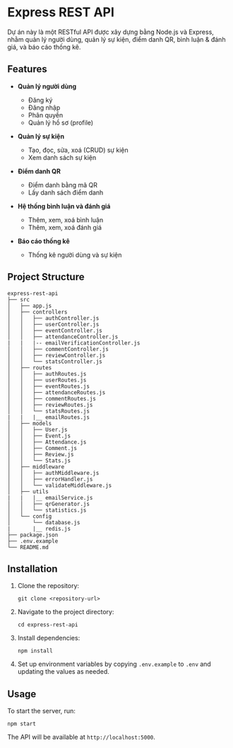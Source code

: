 # Express REST API

Dự án này là một RESTful API được xây dựng bằng Node.js và Express, nhằm quản lý người dùng, quản lý sự kiện, điểm danh QR, bình luận & đánh giá, và báo cáo thống kê.

## Features

- **Quản lý người dùng**
  - Đăng ký
  - Đăng nhập
  - Phân quyền
  - Quản lý hồ sơ (profile)

- **Quản lý sự kiện**
  - Tạo, đọc, sửa, xoá (CRUD) sự kiện
  - Xem danh sách sự kiện

- **Điểm danh QR**
  - Điểm danh bằng mã QR
  - Lấy danh sách điểm danh

- **Hệ thống bình luận và đánh giá**
  - Thêm, xem, xoá bình luận
  - Thêm, xem, xoá đánh giá

- **Báo cáo thống kê**
  - Thống kê người dùng và sự kiện

## Project Structure

```
express-rest-api
├── src
│   ├── app.js
│   ├── controllers
│   │   ├── authController.js
│   │   ├── userController.js
│   │   ├── eventController.js
│   │   ├── attendanceController.js
|   |   |-- emailVerificationController.js
│   │   ├── commentController.js
│   │   ├── reviewController.js
│   │   └── statsController.js
│   ├── routes
│   │   ├── authRoutes.js
│   │   ├── userRoutes.js
│   │   ├── eventRoutes.js
│   │   ├── attendanceRoutes.js
│   │   ├── commentRoutes.js
│   │   ├── reviewRoutes.js
│   │   └── statsRoutes.js
|   |   |__ emailRoutes.js
│   ├── models
│   │   ├── User.js
│   │   ├── Event.js
│   │   ├── Attendance.js
│   │   ├── Comment.js
│   │   ├── Review.js
│   │   └── Stats.js
│   ├── middleware
│   │   ├── authMiddleware.js
│   │   ├── errorHandler.js
│   │   └── validateMiddleware.js
│   ├── utils
|   |   |__ emailService.js
│   │   ├── qrGenerator.js
│   │   └── statistics.js
│   └── config
│       └── database.js
|       |__ redis.js
├── package.json
├── .env.example
└── README.md
```

## Installation

1. Clone the repository:
   ```
   git clone <repository-url>
   ```

2. Navigate to the project directory:
   ```
   cd express-rest-api
   ```

3. Install dependencies:
   ```
   npm install
   ```

4. Set up environment variables by copying `.env.example` to `.env` and updating the values as needed.

## Usage

To start the server, run:
```
npm start
```

The API will be available at `http://localhost:5000`.

